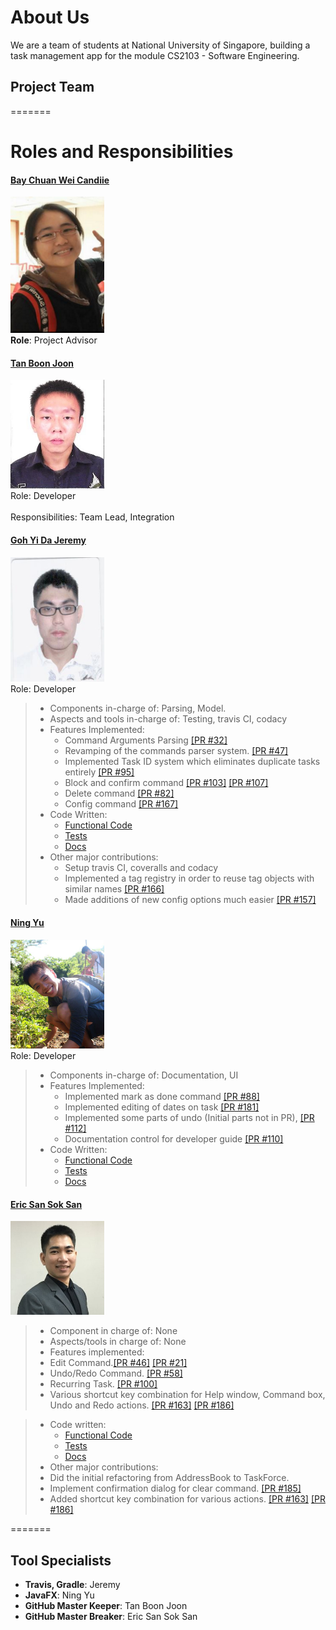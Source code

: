 # About Us

We are a team of students at National University of Singapore, building a task management app for the module CS2103 - Software Engineering.


## Project Team


=======
# Roles and Responsibilities
#### [Bay Chuan Wei Candiie](https://github.com/Candiie) <br>
<img src="images/candiie.png" width="150"><br>
**Role**: Project Advisor

#### [Tan Boon Joon](http://github.com/lejolly)
<img src="images/boon joon.jpg" width="150"><br>
Role: Developer <br>  
Responsibilities: Team Lead, Integration

#### [Goh Yi Da Jeremy](https://github.com/MightyCupcakes)
<img src="images/Jeremy.jpg" width="150"><br>
Role: Developer <br>  
> * Components in-charge of: Parsing, Model.
> * Aspects and tools in-charge of: Testing, travis CI, codacy
> * Features Implemented: <br>
>   * Command Arguments Parsing [[PR #32]](https://github.com/CS2103AUG2016-F10-C2/main/pull/32)
>   * Revamping of the commands parser system. [[PR #47]](https://github.com/CS2103AUG2016-F10-C2/main/pull/47)
>   * Implemented Task ID system which eliminates duplicate tasks entirely [[PR #95]](https://github.com/CS2103AUG2016-F10-C2/main/pull/95)
>   * Block and confirm command [[PR #103]](https://github.com/CS2103AUG2016-F10-C2/main/pull/103) [[PR #107]](https://github.com/CS2103AUG2016-F10-C2/main/pull/107)
>   * Delete command [[PR #82]](https://github.com/CS2103AUG2016-F10-C2/main/pull/82)
>   * Config command [[PR #167]](https://github.com/CS2103AUG2016-F10-C2/main/pull/167)
> * Code Written: 
>   * [Functional Code](https://github.com/CS2103AUG2016-F10-C2/main/blob/master/collated/main/A0135768R.md) 
>   * [Tests](https://github.com/CS2103AUG2016-F10-C2/main/blob/master/collated/test/A0135768R.md)  
>   * [Docs](https://github.com/CS2103AUG2016-F10-C2/main/blob/master/collated/docs/A0135768R.md)
> * Other major contributions:
>   * Setup travis CI, coveralls and codacy
>   * Implemented a tag registry in order to reuse tag objects with similar names [[PR #166]](https://github.com/CS2103AUG2016-F10-C2/main/pull/166)
>   * Made additions of new config options much easier [[PR #157]](https://github.com/CS2103AUG2016-F10-C2/main/pull/157)

#### [Ning Yu](https://github.com/ningyuuu)
<img src="images/ningyu.jpg" width="150"><br>
Role: Developer <br>  
> * Components in-charge of: Documentation, UI
> * Features Implemented:  
>   * Implemented mark as done command [[PR #88]](https://github.com/CS2103AUG2016-F10-C2/main/pull/88)
>   * Implemented editing of dates on task [[PR #181]](https://github.com/CS2103AUG2016-F10-C2/main/pull/181)
>   * Implemented some parts of undo (Initial parts not in PR), [[PR #112]](https://github.com/CS2103AUG2016-F10-C2/main/pull/112)
>   * Documentation control for developer guide [[PR #110]](https://github.com/CS2103AUG2016-F10-C2/main/pull/110)
> * Code Written:
>   * [Functional Code](https://github.com/CS2103AUG2016-F10-C2/main/blob/master/collated/main/A0111277M.md) 
>   * [Tests](https://github.com/CS2103AUG2016-F10-C2/main/blob/master/collated/test/A0111277M.md)  
>   * [Docs](https://github.com/CS2103AUG2016-F10-C2/main/blob/master/collated/docs/A0111277M.md)

#### [Eric San Sok San](https://github.com/ericsssan)
<img src="images/Eric.jpg" width="150"><br>

> * Component in charge of: None <br>
> * Aspects/tools in charge of: None <br>
> * Features implemented: <br>
>  * Edit Command.[[PR #46]](https://github.com/CS2103AUG2016-F10-C2/main/pull/46) [[PR #21]](https://github.com/CS2103AUG2016-F10-C2/main/pull/21) <br>
>  * Undo/Redo Command. [[PR #58]](https://github.com/CS2103AUG2016-F10-C2/main/pull/58)<br>
>  * Recurring Task. [[PR #100]](https://github.com/CS2103AUG2016-F10-C2/main/pull/100)<br>
>  * Various shortcut key combination for Help window, Command box, Undo and Redo actions. [[PR #163]](https://github.com/CS2103AUG2016-F10-C2/main/pull/163) [[PR #186]](https://github.com/CS2103AUG2016-F10-C2/main/pull/186) <br>

> * Code written:
>   * [Functional Code](https://github.com/CS2103AUG2016-F10-C2/main/blob/master/collated/main/A0140037W.md) 
>   * [Tests](https://github.com/CS2103AUG2016-F10-C2/main/blob/master/collated/test/A0140037W.md)  
>   * [Docs](https://github.com/CS2103AUG2016-F10-C2/main/blob/master/collated/docs/A0140037W.md)
> * Other major contributions: <br>
>  * Did the initial refactoring from AddressBook to TaskForce. <br>
>  * Implement confirmation dialog for clear command. [[PR #185]](https://github.com/CS2103AUG2016-F10-C2/main/pull/185)<br>
>  * Added shortcut key combination for various actions. [[PR #163]](https://github.com/CS2103AUG2016-F10-C2/main/pull/163) [[PR #186]](https://github.com/CS2103AUG2016-F10-C2/main/pull/186) <br>

=======
## Tool Specialists
* **Travis, Gradle**: Jeremy
* **JavaFX**: Ning Yu
* **GitHub Master Keeper**: Tan Boon Joon
* **GitHub Master Breaker**: Eric San Sok San
